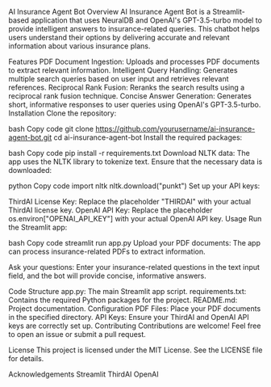 AI Insurance Agent Bot
Overview
AI Insurance Agent Bot is a Streamlit-based application that uses NeuralDB and OpenAI's GPT-3.5-turbo model to provide intelligent answers to insurance-related queries. This chatbot helps users understand their options by delivering accurate and relevant information about various insurance plans.

Features
PDF Document Ingestion: Uploads and processes PDF documents to extract relevant information.
Intelligent Query Handling: Generates multiple search queries based on user input and retrieves relevant references.
Reciprocal Rank Fusion: Reranks the search results using a reciprocal rank fusion technique.
Concise Answer Generation: Generates short, informative responses to user queries using OpenAI's GPT-3.5-turbo.
Installation
Clone the repository:

bash
Copy code
git clone https://github.com/yourusername/ai-insurance-agent-bot.git
cd ai-insurance-agent-bot
Install the required packages:

bash
Copy code
pip install -r requirements.txt
Download NLTK data: The app uses the NLTK library to tokenize text. Ensure that the necessary data is downloaded:

python
Copy code
import nltk
nltk.download("punkt")
Set up your API keys:

ThirdAI License Key: Replace the placeholder "THIRDAI" with your actual ThirdAI license key.
OpenAI API Key: Replace the placeholder os.environ["OPENAI_API_KEY"] with your actual OpenAI API key.
Usage
Run the Streamlit app:

bash
Copy code
streamlit run app.py
Upload your PDF documents: The app can process insurance-related PDFs to extract information.

Ask your questions: Enter your insurance-related questions in the text input field, and the bot will provide concise, informative answers.

Code Structure
app.py: The main Streamlit app script.
requirements.txt: Contains the required Python packages for the project.
README.md: Project documentation.
Configuration
PDF Files: Place your PDF documents in the specified directory.
API Keys: Ensure your ThirdAI and OpenAI API keys are correctly set up.
Contributing
Contributions are welcome! Feel free to open an issue or submit a pull request.

License
This project is licensed under the MIT License. See the LICENSE file for details.

Acknowledgements
Streamlit
ThirdAI
OpenAI
